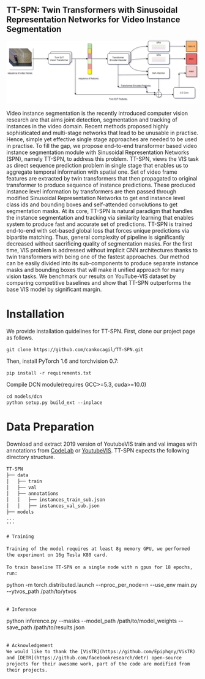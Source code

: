 ## TT-SPN: Twin Transformers with Sinusoidal Representation Networks for Video Instance Segmentation


![TT-SPN](https://github.com/cankocagil/TT-SPN/blob/main/figures/Pipeline.png?raw=true)


Video instance segmentation is the recently introduced computer vision research are that aims joint detection, segmentation and tracking of instances in the video domain. Recent methods proposed highly sophisticated and multi-stage networks that lead to be unusable in practise. Hence, simple yet effective single stage approaches are needed to be used in practise. To fill the gap, we propose end-to-end transformer based video instance segmentation module with Sinusoidal Representation Networks (SPN), namely TT-SPN, to address this problem. TT-SPN, views the VIS task as direct sequence prediction problem in single stage that enables us to aggregate temporal information with spatial one. Set of video frame features are extracted by twin transformers that then propagated to original transformer to produce sequence of instance predictions. These produced instance level information by transformers are then passed through modified Sinusoidal Representation Networks to get end instance level class ids and bounding boxes and self-attended convolutions to get segmentation masks. At its core, TT-SPN is natural paradigm that handles the instance segmentation and tracking via similarity learning that enables system to produce fast and accurate set of predictions. TT-SPN is trained end-to-end with set-based global loss that forces unique predictions via bipartite matching. Thus, general complexity of pipeline is significantly decreased without sacrificing quality of segmentation masks. For the first time, VIS problem is addressed without implicit CNN architectures thanks to twin transformers with being one of the fastest approaches. Our method can be easily divided into its sub-components to produce separate instance masks and bounding boxes that will make it unified approach for many vision tasks.  We benchmark our results on YouTube-VIS dataset by comparing competitive baselines and show that TT-SPN outperforms the base VIS model by significant margin.


# Installation

We provide installation quidelines for TT-SPN. 
First, clone our project page as follows.
```
git clone https://github.com/cankocagil/TT-SPN.git
```
Then, install PyTorch 1.6 and torchvision 0.7:

```
pip install -r requirements.txt
```

Compile DCN module(requires GCC>=5.3, cuda>=10.0)
```
cd models/dcn
python setup.py build_ext --inplace
```

# Data Preparation

Download and extract 2019 version of YoutubeVIS  train and val images with annotations from
[CodeLab](https://competitions.codalab.org/competitions/20128#participate-get_data) or [YoutubeVIS](https://youtube-vos.org/dataset/vis/).
TT-SPN expects the following directory structure.
```
TT-SPN
├── data
│   ├── train
│   ├── val
│   ├── annotations
│   │   ├── instances_train_sub.json
│   │   ├── instances_val_sub.json
├── models
...
'''

# Training

Training of the model requires at least 8g memory GPU, we performed the experiment on 16g Tesla K80 card. 

To train baseline TT-SPN on a single node with n gpus for 18 epochs, run:
```
python -m torch.distributed.launch --nproc_per_node=n --use_env main.py --ytvos_path /path/to/ytvos 
```

# Inference

```
python inference.py --masks --model_path /path/to/model_weights --save_path /path/to/results.json
```

# Acknowledgement
We would like to thank the [VisTR](https://github.com/Epiphqny/VisTR) and [DETR](https://github.com/facebookresearch/detr) open-source projects for their awesome work, part of the code are modified from their projects.



